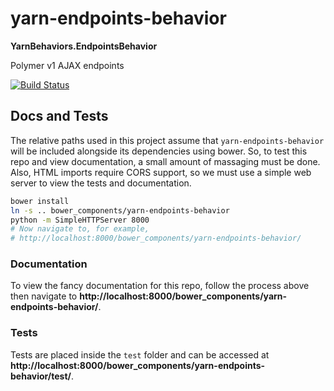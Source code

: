 # yarn-endpoints-behavior
**YarnBehaviors.EndpointsBehavior**

Polymer v1 AJAX endpoints

[![Build Status](https://travis-ci.org/yarn-co/yarn-endpoints-behavior.svg?branch=master)](https://travis-ci.org/yarn-co/yarn-endpoints-behavior)

## Docs and Tests
The relative paths used in this project assume that `yarn-endpoints-behavior` will be included alongside its dependencies using bower.  So, to test this repo and view documentation, a small amount of massaging must be done.  Also, HTML imports require CORS support, so we must use a simple web server to view the tests and documentation.
```bash
bower install
ln -s .. bower_components/yarn-endpoints-behavior
python -m SimpleHTTPServer 8000
# Now navigate to, for example,
# http://localhost:8000/bower_components/yarn-endpoints-behavior/
```

### Documentation
To view the fancy documentation for this repo, follow the process above then navigate to **http://localhost:8000/bower_components/yarn-endpoints-behavior/**.

### Tests
Tests are placed inside the `test` folder and can be accessed at **http://localhost:8000/bower_components/yarn-endpoints-behavior/test/**.
